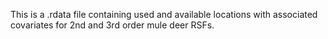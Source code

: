 This is a .rdata file containing used and available locations with associated covariates for 2nd and 3rd order mule deer RSFs.
